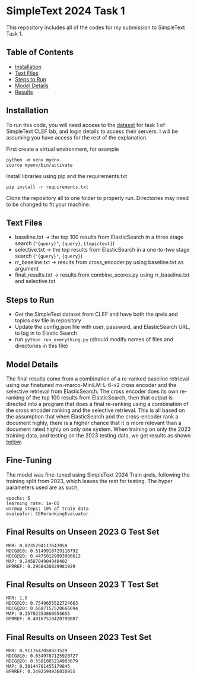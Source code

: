 # SimpleText 2024 Task 1

This repository includes all of the codes for my submission to SimpleText Task 1.

## Table of Contents

- [Installation](#Installation)
- [Text Files](#Text-Files)
- [Steps to Run](#Steps-to-Run)
- [Model Details](#Model-Details)
- [Results](#Final-Results-on-Unseen-2023-Test-Set)

## Installation

To run this code, you will need access to the [dataset](https://simpletext-project.com/2024/en/) for task 1 of SimpleText CLEF lab, and login details to access their servers. I will be assuming you have access for the rest of the explanation.

First create a virtual environment, for example

    python -m venv myenv
    source myenv/bin/activate

Install libraries using pip and the requirements.txt

    pip install -r requirements.txt
    
Clone the repository all to one folder to properly run. Directories may need to be changed to fit your machine.

## Text Files
- baseline.txt -> the top 100 results from ElasticSearch in a three stage search (`"{query}"`, `{query}`, `{topictext}`)
- selective.txt -> the top results from ElasticSearch in a one-to-two stage search (`"{query}"`, `{query}`)
- rr_baseline.txt -> results from cross_encoder.py using baseline.txt as argument
- final_results.txt -> results from combine_scores.py using rr_baseline.txt and selective.txt

## Steps to Run

- Get the SimpleText dataset from CLEF and have both the qrels and topics csv file in repository
- Update the config.json file with user, password, and ElasticSearch URL, to log in to Elastic Search
- run `python run_everything.py` (should modify names of files and directories in this file)

## Model Details

The final results come from a combination of a re-ranked baseline retrieval using our finetuned ms-marco-MiniLM-L-6-v2 cross encoder and the selective retrieval from ElasticSearch. The cross encoder does its own re-ranking of the top 100 results from ElasticSearch, then that output is directed into a program that does a final re-ranking using a combination of the cross encoder ranking and the selective retrieval. This is all based on the assumption that when ElasticSearch and the cross-encoder rank a document highly, there is a higher chance that it is more relevant than a document rated highly on only one system. When training on only the 2023 training data, and testing on the 2023 testing data, we get results as shown [below](#Final-Results-on-Unseen-2023-Test-Set).

## Fine-Tuning
The model was fine-tuned using SimpleText 2024 Train qrels, following the training split from 2023, which leaves the rest for testing. The hyper parameters used are as such,

    epochs: 5
    learning rate: 1e-05
    warmup_steps: 10% of train data
    evaluator: CERerankingEvaluator

## Final Results on Unseen 2023 G Test Set

    MRR: 0.8235294117647058
    NDCG@10: 0.5149918729116792
    NDCG@20: 0.44750129093006613
    MAP: 0.2458704904940402
    BPRREF: 0.2968438829981929

## Final Results on Unseen 2023 T Test Set

    MRR: 1.0
    NDCG@10: 0.7549655522724663
    NDCG@20: 0.6687157520666694
    MAP: 0.35702353860955655
    BPRREF: 0.40167510420799807

## Final Results on Unseen 2023 Test Set
    MRR: 0.9117647058823529
    NDCG@10: 0.6349787125920727
    NDCG@20: 0.5581085214983679
    MAP: 0.30144701455179845
    BPRREF: 0.3492594936030955

